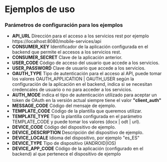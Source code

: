 # Ejemplos de uso

### Parámetros de configuración para los ejemplos

* **API_URL** Dirección para el acceso a los servicios rest por ejemplo https://localhost:8080/mobile-services/api
* **CONSUMER_KEY** Identificador de la aplicación configurada en el backend que permite el accesos a los servicios rest. 
* **CONSUMER_SECRET** Clave de la aplicación anterior.
* **USER_CODE** Código de acceso del usuario que accede a los servicios.
* **USER_PASSWORD** Clave de usuario que accede a los servicios.
* **OAUTH_TYPE** Tipo de autenticación para el acceso al API, puede tomar los valores OAUTH_APPLICATION | OAUTH_USER según la configuración de la aplicación en el backend, indica si se necesitan credencales de usuario o no para acceder a los servicios.
* **AUTH_MODE** indica el tipo de autenticación utilizado para aceptar un token de OAuth en la versión actual siempre tiene el valor **"client_auth"**
* **MESSAGE_CODE** Código del mensaje de ejemplo.
* **TEMPLATE_CODE** Código de la plantilla que queremos utilizar.
* **TEMPLATE_TYPE** Tipo la plantilla configurada en el parámetro   TEMPLATE_CODE y puede tomar los valores (docx | odt | url).
* **DEVICE_CODE** Código del dispositivo de ejemplo.
* **DEVICE_DESCRIPTION** Descripción del dispositivo de ejemplo.
* **DEVICE_LOCALE** Idioma del dispositivo, por ejemplo "es_ES"
* **DEVICE_TYPE** Tipo de dispositivo (ANDROID|IOS)
* **DEVICE_APP_CODE** Código de la aplicación (configurado en el backend) al que pertenece el dispositivo de ejemplo
